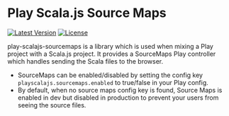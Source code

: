 # Play Scala.js Source Maps

[![Latest Version](https://maven-badges.herokuapp.com/maven-central/com.vmunier/play-scalajs-sourcemaps_2.11/badge.svg)](https://maven-badges.herokuapp.com/maven-central/com.vmunier/play-scalajs-sourcemaps_2.11)
[![License](http://img.shields.io/:license-Apache%202-red.svg)](http://www.apache.org/licenses/LICENSE-2.0.txt)

play-scalajs-sourcemaps is a library which is used when mixing a Play project with a Scala.js project.
It provides a SourceMaps Play controller which handles sending the Scala files to the browser.

* SourceMaps can be enabled/disabled by setting the config key `playscalajs.sourcemaps.enabled` to true/false in your Play config.
* By default, when no source maps config key is found, Source Maps is enabled in dev but disabled in production to prevent your users from seeing the source files.
